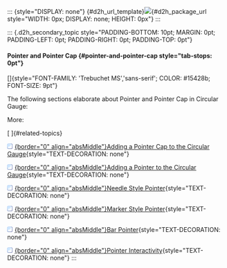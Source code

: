 ::: {style="DISPLAY: none"}
[](ms-xhelp:///?Id=d2h_url_template){#d2h_url_template}![](!package_url!){#d2h_package_url style="WIDTH: 0px; DISPLAY: none; HEIGHT: 0px"}
:::

::: {.d2h_secondary_topic style="PADDING-BOTTOM: 10pt; MARGIN: 0pt; PADDING-LEFT: 0pt; PADDING-RIGHT: 0pt; PADDING-TOP: 0pt"}
#### Pointer and Pointer Cap {#pointer-and-pointer-cap style="tab-stops: 0pt"}

[]{style="FONT-FAMILY: 'Trebuchet MS','sans-serif'; COLOR: #15428b; FONT-SIZE: 9pt"} 

The following sections elaborate about Pointer and Pointer Cap in Circular Gauge:

More:

[ ]{#related-topics}

[![](button.gif){border="0" align="absMiddle"}Adding a Pointer Cap to the Circular Gauge](ms-xhelp:///?Id=36fb113d-3890-459a-85f6-c59cf5eaf7a6){style="TEXT-DECORATION: none"}

[![](button.gif){border="0" align="absMiddle"}Adding a Pointer to the Circular Gauge](ms-xhelp:///?Id=210ff5ff-1a53-4b93-90da-baf607c36035){style="TEXT-DECORATION: none"}

[![](button.gif){border="0" align="absMiddle"}Needle Style Pointer](ms-xhelp:///?Id=40096d76-c557-45c1-91cc-54629e255bd3){style="TEXT-DECORATION: none"}

[![](button.gif){border="0" align="absMiddle"}Marker Style Pointer](ms-xhelp:///?Id=c08589c0-c650-48b3-85d5-ffa7cfb63081){style="TEXT-DECORATION: none"}

[![](button.gif){border="0" align="absMiddle"}Bar Pointer](ms-xhelp:///?Id=acc1a226-c743-4d9b-8f2e-2a957cb5493e){style="TEXT-DECORATION: none"}

[![](button.gif){border="0" align="absMiddle"}Pointer Interactivity](ms-xhelp:///?Id=131a5766-7102-4e21-975e-35f75e07a1e8){style="TEXT-DECORATION: none"}
:::

